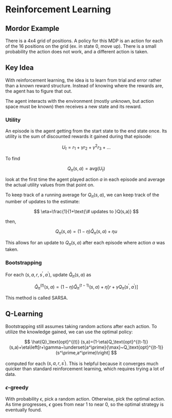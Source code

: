 # Reinforcement Learning

## Mordor Example
There is a 4x4 grid of positions. A policy for this MDP is an action for each of the 16 positions on the grid (ex. in state 0, move up). There is a small probability the action does not work, and a different action is taken.

## Key Idea
With reinforcement learning, the idea is to learn from trial and error rather than a known reward structure. Instead of knowing where the rewards are, the agent has to figure that out.

The agent interacts with the environment (mostly unknown, but action space must be known) then receives a new state and its reward.

### Utility
An episode is the agent getting from the start state to the end state once. Its utility is the sum of discounted rewards it gained during that episode:

$$
U_t=r_1+\gamma r_2+\gamma^2 r_3+\ldots
$$

To find

$$
Q_\pi\left(s,a\right)=\text{avg}(U_t)
$$

look at the first time the agent played action $a$ in each episode and average the actual utility values from that point on.

To keep track of a running average for $Q_\pi(s,a)$, we can keep track of the number of updates to the estimate:

$$
\eta=\frac{1}{1+\text{\# updates to }Q(s,a)}
$$

then,

$$
Q_\pi(s,a)=(1-\eta)\hat{Q}_\pi(s,a)+\eta u
$$

This allows for an update to $Q_\pi(s,a)$ after each episode where action $a$ was taken. 

### Bootstrapping
For each $(s,a,r,s^\prime,a^\prime)$, update $\hat{Q}_\pi (s,a)$ as

$$
\hat{Q}_\pi^{(t)} (s,a)=(1-\eta)\hat{Q}_\pi^{(t-1)} (s,a)+\eta\left[r+\gamma Q_\pi (s^\prime,a^\prime)\right]
$$

This method is called SARSA.

## Q-Learning
Bootstrapping still assumes taking random actions after each action. To utilize the knowledge gained, we can use the optimal policy:

$$
\hat{Q}_\text{opt}^{(t)} (s,a)=(1-\eta)Q_\text{opt}^{(t-1)} (s,a)+\eta\left[r+\gamma~\underset{a^\prime}{\max}~Q_\text{opt}^{(t-1)} (s^\prime,a^\prime)\right]
$$

computed for each $(s,a,r,s^\prime)$. This is helpful because it converges much quicker than standard reinforcement learning, which requires trying a lot of data.

### $\epsilon$-greedy
With probability $\epsilon$, pick a random action. Otherwise, pick the optimal action. As time progresses, $\epsilon$ goes from near 1 to near 0, so the optimal strategy is eventually found.
